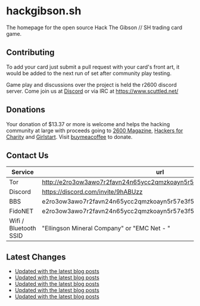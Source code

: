# hackgibson.sh
The homepage for the open source Hack The Gibson // SH trading card game.


## Contributing

To add your card just submit a pull request with your card's front art, it would be added to the next run of set after community play testing.

Game play and discussions over the project is held the r2600 discord server. Come join us at [Discord](https://discord.com/invite/9hABUzz) or via IRC at https://www.scuttled.net/


## Donations

Your donation of $13.37 or more is welcome and helps the hacking community at large with proceeds going to [2600 Magazine](https://2600.com/), [Hackers for Charity](https://hackersforcharity.org) and [Girlstart](https://girlstart.org).  Visit [buymeacoffee](https://www.buymeacoffee.com/hackgibson.sh) to donate.


## Contact Us

Service | url
-|-
Tor | http://e2ro3ow3awo7r2favn24n65ycc2qmzkoayn5r57e3f56nvjwdcgg32ad.onion
Discord | https://discord.com/invite/9hABUzz
BBS | e2ro3ow3awo7r2favn24n65ycc2qmzkoayn5r57e3f56nvjwdcgg32ad.onion:23
FidoNET | e2ro3ow3awo7r2favn24n65ycc2qmzkoayn5r57e3f56nvjwdcgg32ad.onion:24554
Wifi / Bluetooth SSID | "Ellingson Mineral Company" or "EMC Net - <fidonet address>"

## Latest Changes
<!-- BLOG-POST-LIST:START -->
- [Updated with the latest blog posts](https://github.com/DFW2600/hackgibson.sh/commit/046d8719745342fbae95bf6c3d57f54bd27f500f)
- [Updated with the latest blog posts](https://github.com/DFW2600/hackgibson.sh/commit/4c2aceab350de6d5c436f70136a0ff5033b0ab9c)
- [Updated with the latest blog posts](https://github.com/DFW2600/hackgibson.sh/commit/9bc99c64706e7045088012cb6ae7709d854ca4cd)
- [Updated with the latest blog posts](https://github.com/DFW2600/hackgibson.sh/commit/308b891c820682a89ef3ac8f555f8920778f8fda)
- [Updated with the latest blog posts](https://github.com/DFW2600/hackgibson.sh/commit/a36ab78ed9dae94426668fc543c3c0bd7f225a5d)
<!-- BLOG-POST-LIST:END -->
